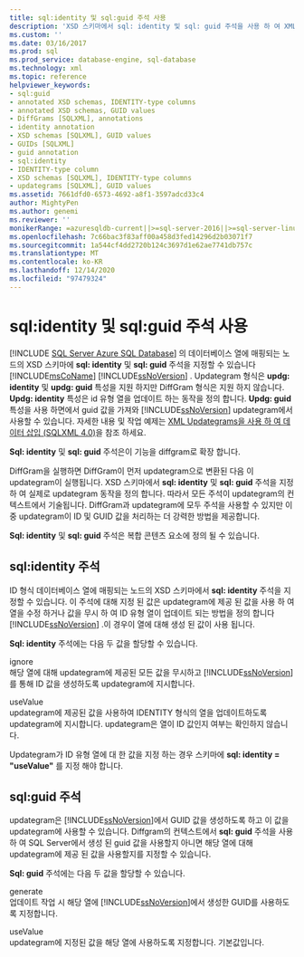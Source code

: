 ```yaml
---
title: sql:identity 및 sql:guid 주석 사용
description: 'XSD 스키마에서 sql: identity 및 sql: guid 주석을 사용 하 여 XML updategram의 동작을 정의 하는 방법에 대해 알아봅니다.'
ms.custom: ''
ms.date: 03/16/2017
ms.prod: sql
ms.prod_service: database-engine, sql-database
ms.technology: xml
ms.topic: reference
helpviewer_keywords:
- sql:guid
- annotated XSD schemas, IDENTITY-type columns
- annotated XSD schemas, GUID values
- DiffGrams [SQLXML], annotations
- identity annotation
- XSD schemas [SQLXML], GUID values
- GUIDs [SQLXML]
- guid annotation
- sql:identity
- IDENTITY-type column
- XSD schemas [SQLXML], IDENTITY-type columns
- updategrams [SQLXML], GUID values
ms.assetid: 7661dfd0-6573-4692-a8f1-3597adcd33c4
author: MightyPen
ms.author: genemi
ms.reviewer: ''
monikerRange: =azuresqldb-current||>=sql-server-2016||>=sql-server-linux-2017||=azuresqldb-mi-current
ms.openlocfilehash: 7c66bac3f83aff00a458d3fed14296d2b03071f7
ms.sourcegitcommit: 1a544cf4dd2720b124c3697d1e62ae7741db757c
ms.translationtype: MT
ms.contentlocale: ko-KR
ms.lasthandoff: 12/14/2020
ms.locfileid: "97479324"
---
```

# <a name="using-the-sqlidentity-and-sqlguid-annotations"></a>sql:identity 및 sql:guid 주석 사용
[!INCLUDE [SQL Server Azure SQL Database](../../includes/applies-to-version/sql-asdb.md)]
  의 데이터베이스 열에 매핑되는 노드의 XSD 스키마에 **sql: identity** 및 **sql: guid** 주석을 지정할 수 있습니다 [!INCLUDE[msCoName](../../includes/msconame-md.md)] [!INCLUDE[ssNoVersion](../../includes/ssnoversion-md.md)] . Updategram 형식은 **updg: identity** 및 **updg: guid** 특성을 지원 하지만 DiffGram 형식은 지원 하지 않습니다. **Updg: identity** 특성은 id 유형 열을 업데이트 하는 동작을 정의 합니다. **Updg: guid** 특성을 사용 하면에서 guid 값을 가져와 [!INCLUDE[ssNoVersion](../../includes/ssnoversion-md.md)] updategram에서 사용할 수 있습니다. 자세한 내용 및 작업 예제는 [XML Updategrams을 사용 하 여 데이터 삽입 &#40;SQLXML 4.0&#41;](../../relational-databases/sqlxml-annotated-xsd-schemas-xpath-queries/updategrams/inserting-data-using-xml-updategrams-sqlxml-4-0.md)을 참조 하세요.  
  
 **Sql: identity** 및 **sql: guid** 주석은이 기능을 diffgram로 확장 합니다.  
  
 DiffGram을 실행하면 DiffGram이 먼저 updategram으로 변환된 다음 이 updategram이 실행됩니다. XSD 스키마에서 **sql: identity** 및 **sql: guid** 주석을 지정 하 여 실제로 updategram 동작을 정의 합니다. 따라서 모든 주석이 updategram의 컨텍스트에서 기술됩니다. DiffGram과 updategram에 모두 주석을 사용할 수 있지만 이 중 updategram이 ID 및 GUID 값을 처리하는 더 강력한 방법을 제공합니다.  
  
 **Sql: identity** 및 **sql: guid** 주석은 복합 콘텐츠 요소에 정의 될 수 있습니다.  
  
## <a name="sqlidentity-annotation"></a>sql:identity 주석  
 ID 형식 데이터베이스 열에 매핑되는 노드의 XSD 스키마에서 **sql: identity** 주석을 지정할 수 있습니다. 이 주석에 대해 지정 된 값은 updategram에 제공 된 값을 사용 하 여 열을 수정 하거나 값을 무시 하 여 ID 유형 열이 업데이트 되는 방법을 정의 합니다 [!INCLUDE[ssNoVersion](../../includes/ssnoversion-md.md)] .이 경우이 열에 대해 생성 된 값이 사용 됩니다.  
  
 **Sql: identity** 주석에는 다음 두 값을 할당할 수 있습니다.  
  
 ignore  
 해당 열에 대해 updategram에 제공된 모든 값을 무시하고 [!INCLUDE[ssNoVersion](../../includes/ssnoversion-md.md)]를 통해 ID 값을 생성하도록 updategram에 지시합니다.  
  
 useValue  
 updategram에 제공된 값을 사용하여 IDENTITY 형식의 열을 업데이트하도록 updategram에 지시합니다. updategram은 열이 ID 값인지 여부는 확인하지 않습니다.  
  
 Updategram가 ID 유형 열에 대 한 값을 지정 하는 경우 스키마에 **sql: identity = "useValue"** 를 지정 해야 합니다.  
  
## <a name="sqlguid-annotation"></a>sql:guid 주석  
 updategram은 [!INCLUDE[ssNoVersion](../../includes/ssnoversion-md.md)]에서 GUID 값을 생성하도록 하고 이 값을 updategram에 사용할 수 있습니다. Diffgram의 컨텍스트에서 **sql: guid** 주석을 사용 하 여 SQL Server에서 생성 된 guid 값을 사용할지 아니면 해당 열에 대해 updategram에 제공 된 값을 사용할지를 지정할 수 있습니다.  
  
 **Sql: guid** 주석에는 다음 두 값을 할당할 수 있습니다.  
  
 generate  
 업데이트 작업 시 해당 열에 [!INCLUDE[ssNoVersion](../../includes/ssnoversion-md.md)]에서 생성한 GUID를 사용하도록 지정합니다.  
  
 useValue  
 updategram에 지정된 값을 해당 열에 사용하도록 지정합니다. 기본값입니다.  
  
  
